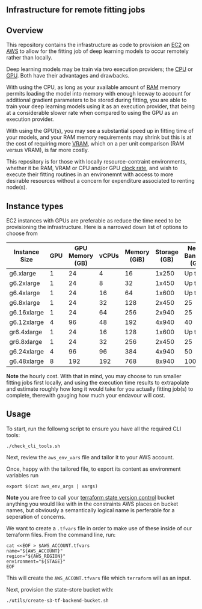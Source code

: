 ## Infrastructure for remote fitting jobs 

## Overview 

This repository contains the infrastructure as code to provision an [EC2](https://aws.amazon.com/pm/ec2/?gclid=CjwKCAiAneK8BhAVEiwAoy2HYRJ80Nf5rCxwkctj5RfldsFhHREjb7a2I3d1mB2irtQkLJnRmlUmwBoCMXoQAvD_BwE&trk=c49c9dff-8619-4ee1-8d47-8585eb10c61e&sc_channel=ps&ef_id=CjwKCAiAneK8BhAVEiwAoy2HYRJ80Nf5rCxwkctj5RfldsFhHREjb7a2I3d1mB2irtQkLJnRmlUmwBoCMXoQAvD_BwE:G:s&s_kwcid=AL!4422!3!638364387973!e!!g!!ec2!19090032168!140900569821)  on [AWS](https://aws.amazon.com/free/?gclid=CjwKCAiAneK8BhAVEiwAoy2HYarfGp5s2zmOntzYKVk4GZzDUoqVBT_OTMyRcaph4714VAcTKDzgvBoCGH0QAvD_BwE&trk=d5254134-67ca-4a35-91cc-77868c97eedd&sc_channel=ps&ef_id=CjwKCAiAneK8BhAVEiwAoy2HYarfGp5s2zmOntzYKVk4GZzDUoqVBT_OTMyRcaph4714VAcTKDzgvBoCGH0QAvD_BwE:G:s&s_kwcid=AL!4422!3!433803620858!e!!g!!aws!1680401428!67152600164) to allow for the fitting job of deep learning models to occur remotely rather than locally.

Deep learning models may be train via two execution providers; the [CPU](https://en.wikipedia.org/wiki/Central_processing_unit) or [GPU](https://en.wikipedia.org/wiki/Graphics_processing_unit). Both have their advantages and drawbacks. 



With using the CPU, as long as your available amount of [RAM](https://en.wikipedia.org/wiki/Random-access_memory) memory  permits loading the model into memory with enough leeway to account for additional gradient parameters to be stored during fitting, you are able to train your deep learning models using it as an execution provider, that being at a considerable slower rate when compared to using the GPU as an execution provider. 

With using the GPU(s), you may see a substantial speed up in fitting time of your models, and your RAM memory requirements may shrink but this is at  the cost of requiring more [VRAM](https://en.wikipedia.org/wiki/Video_random-access_memory), which on a per unit comparison (RAM versus VRAM), is far more costly.


This repository is for those with locally resource-contraint environments, whether it be RAM, VRAM or CPU and/or GPU [clock rate](https://en.wikipedia.org/wiki/Clock_rate), and wish to execute their fitting routines in an environemnt with access to more desirable resources without a concern for expenditure associated to renting node(s).  

## Instance types 
EC2 instances with GPUs are preferable as reduce the time need to be provisioning the infrastructure. Here is a narrowed down list of options to choose from 

| Instance Size |GPU|GPU Memory (GB)|vCPUs |Memory (GiB) |Storage (GB) | Network Bandwidth (Gbps) | EBS Bandwidth (Gbps) | On Demand Price/hr* |
| ----------- | - | -- | -- | --- | ----- | -------- | ------- | ------ |
| g6.xlarge   | 1 | 24 | 4  | 16  | 1x250 | Up to 10 | Up to 5 | $0.805 | 
| g6.2xlarge  | 1 | 24 | 8  | 32  | 1x450 | Up to 10 | Up to 5 | $0.978 |
| g6.4xlarge  | 1 | 24 | 16 | 64  | 1x600 | Up to 25 | 8       | $1.323 | 
| g6.8xlarge  | 1 | 24 | 32 | 128 | 2x450 | 25       | 16      | $2.014 |
| g6.16xlarge | 1 | 24 | 64 | 256 | 2x940 | 25       | 20      | $3.397 | 
| g6.12xlarge | 4 | 96  | 48  | 192 | 4x940 | 40  | 20 | $4.602 |
| gr6.4xlarge | 1 | 24 | 16 | 128 | 1x600 | Up to 25 | 8  | $1.539 |
| gr6.8xlarge | 1 | 24 | 32 | 256 | 2x450 | 25       | 16 | $2.446 | 
| g6.24xlarge | 4 | 96  | 96  | 384 | 4x940 | 50  | 30 | $6.675 | 
| g6.48xlarge | 8 | 192 | 192 | 768 | 8x940 | 100 | 60 | $13.35 | 


**Note** the hourly cost. With that in mind, you may choose to run smaller fitting jobs first locally, and using the execution time results to extrapolate and estimate roughly how long it would take for you actually fitting job(s) to complete, therewith gauging how much your endavour will cost.


## Usage 

To start, run the followng script to ensure you have all the required CLI tools: 
```
./check_cli_tools.sh
```
Next, review the `aws_env_vars` file and tailor it to your AWS account. 

Once, happy with the tailored file, to export its content as environment variables run 
```
export $(cat aws_env_args | xargs)
```
**Note** you are free to call your [terraform state version control](https://developer.hashicorp.com/terraform/language/state) bucket anything you would like with in the constraints AWS places on bucket names, but obviously a semantically logical name is perferable for a seperation of concerns. 

We want to create a `.tfvars` file in order to make use of these inside of our terraform files. From the command line, run:

```
cat <<EOF > $AWS_ACCOUNT.tfvars
name="${AWS_ACCOUNT}"
region="${AWS_REGION}"
environment="${STAGE}"
EOF
```
This will create the `AWS_ACCONT.tfvars` file which `terraform` will as an input. 


Next, provision the state-store bucket with:
```
./utils/create-s3-tf-backend-bucket.sh 
```









